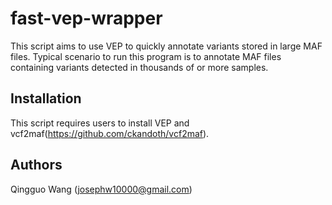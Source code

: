 fast-vep-wrapper
================

This script aims to use VEP to quickly annotate variants stored in large MAF files. Typical scenario to run this program is to annotate MAF files containing variants detected in thousands of or more samples. 

Installation
------------

This script requires users to install VEP and vcf2maf(https://github.com/ckandoth/vcf2maf).

Authors
-------

Qingguo Wang (josephw10000@gmail.com)

